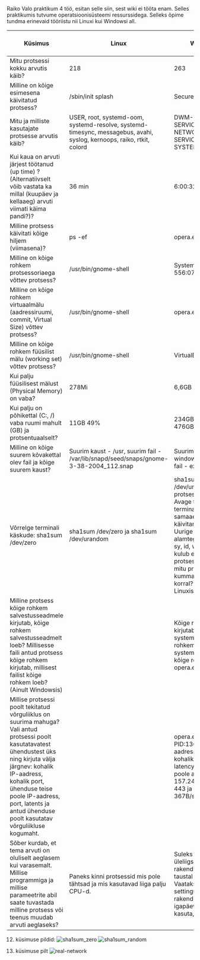 Raiko Valo praktikum 4 töö, esitan selle siin, sest wiki ei tööta enam. Selles praktikumis tutvume operatsioonisüsteemi ressurssidega. Selleks õpime tundma erinevaid tööriistu nii Linuxi kui Windowsi all.

|Küsimus|Linux|Windows|Linuxis kasutatud käsklus|Windowsis kasutatud tööriist|
| --- | --- | --- |  --- | --- |
|Mitu protsessi kokku arvutis käib?|218|263|ps -aux | wc -l|Task manager -> Performance|
|Milline on kõige esimesena käivitatud protsess?|/sbin/init splash|Secure System|ps axo pid,cmd,comm,etime|Process Explorer -> start time|
|Mitu ja milliste kasutajate protsesse arvutis käib?|USER, root, systemd-oom, systemd-resolve, systemd-timesync, messagebus, avahi, syslog, kernoops, raiko, rtkit, colord|DWM-2, LOCAL SERVICES, NETWORK SERVICES, USER, SYSTEM, UMFD-0|ps -eo user|Task manager -> details|
|Kui kaua on arvuti järjest töötanud (up time) ? (Alternatiivselt võib vastata ka millal (kuupäev ja kellaaeg) arvuti viimati käima pandi?)?|36 min|6:00:32:31|uptime|Task manager -> performance -> CPU|
|Milline protsess käivitati kõige hiljem (viimasena)?|ps -ef|opera.exe|ps -ef|Process explorer -> start time|
|Milline on kõige rohkem protsessoriaega võttev protsess?|/usr/bin/gnome-shell|System Idle Process 556:07:44.703|ps -aux --sort -pcpu|process explorer -> CPU time|
|Milline on kõige rohkem virtuaalmälu (aadressiruumi, commit, Virtual Size) võttev protsess?|/usr/bin/gnome-shell|opera.exe|ps -aux --sort -vsz|Process Explorer -> Virtual Size|
|Milline on kõige rohkem füüsilist mälu (working set) võttev protsess?|/usr/bin/gnome-shell|VirtualBoxVm.exe|ps -aux --sort -pcpu|Process Explorer -> working set|
|Kui palju füüsilisest mälust (Physical Memory) on vaba?|278Mi|6,6GB|free -h|Task Manager -> Performance -> Memory|
|Kui palju on põhikettal (C:, /) vaba ruumi mahult (GB) ja protsentuaalselt?|11GB 49%|234GB free of 476GB -> 49,57%|df -h|File explorer -> this pc|
|Milline on kõige suurem kõvakettal olev fail ja kõige suurem kaust?|Suurim kaust - /usr, suurim fail - /var/lib/snapd/seed/snaps/gnome-3-38-2004_112.snap|Suurim kaust - windows ja suurim fail - ext4.vhdx|sudo du -a / | sort -n -r | head -n 100|WinDirStat|
|Võrrelge terminali käskude: sha1sum /dev/zero | sha1sum /dev/zero ja sha1sum /dev/urandom | sha1sum /dev/urandom protsessori nõudlust. Avage teine terminaliaken ja top samaaegseks käivitamiseks. Uurige millisele CPU alamtegevusele us, sy, id, wa, st jne kulub enim protsessori aega ja mitu protsenti kulub kummagi käsu korral? (Ainult Linuxis)|sha1sum /dev/zero | sha1sum /dev/zero kõike rohkem kulub aega us 94,9 ja seal sy 4,5. sha1sum /dev/urando | sha1sum /dev/uronado kulub kõige rohkem aega 48,5 id, seal on 22,2 us ja 29,4 sy| |top| |
|Milline protsess kõige rohkem salvestusseadmele kirjutab, kõige rohkem salvestusseadmelt loeb? Millisesse faili antud protsess kõige rohkem kirjutab, millisest failist kõige rohkem loeb? (Ainult Windowsis)| |Kõige rohkem kirjutab ja loeb system. Kõige rohkem kirjutab system protsess ja kõige rohkem loeb opera.exe protsess | |Resource manager -> disk -> disk activity|
|Millise protsessi poolt tekitatud võrguliiklus on suurima mahuga? Vali antud protsessi poolt kasutatavatest ühendustest üks ning kirjuta välja järgnev: kohalik IP-aadress, kohalik port, ühenduse teise poole IP-aadress, port, latents ja antud ühenduse poolt kasutatav võrguliikluse kogumaht.| |opera.exe PID:13640 kohalik aadress:192.186.3.8 kohalik port:54471 latency 43ms teise poole aadress: 157.240.205.1 port: 443 ja kogumaht 367B/sec | |Resource Monitor -> network|
|Sõber kurdab, et tema arvuti on oluliselt aeglasem kui varasemalt. Millise programmiga ja millise parameetrite abil saate tuvastada milline protsess või teenus muudab arvuti aeglaseks?|Paneks kinni protsessid mis pole tähtsad ja mis kasutavad liiga palju CPU-d.  |Suleks kõik üleliigsed rakendused mis taustal käivad. Vaataks üle startup settingud, ja keelaks rakendustel, mida igapäevaselt ei kasuta, käivituda.|top|Task manager|


12. küsimuse pildid: 
![sha1sum_zero](https://user-images.githubusercontent.com/34316385/194403419-06e3858a-68e2-4993-92b0-d9f7c061e0fa.png)
![sha1sum_random](https://user-images.githubusercontent.com/34316385/194403432-95a53de1-e661-4700-a00c-e9aeac9506a2.png)

14. küsimuse pilt
![real-network](https://user-images.githubusercontent.com/34316385/194403576-7199a6ab-46a9-4d92-bcc7-0f6409d4007c.png)
